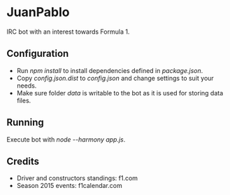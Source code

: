 JuanPablo
=========
IRC bot with an interest towards Formula 1.

Configuration
-------------
- Run *npm install* to install dependencies defined in *package.json*.
- Copy *config.json.dist* to *config.json* and change settings to suit your needs.
- Make sure folder *data* is writable to the bot as it is used for storing data files.

Running
-------
Execute bot with *node --harmony app.js*.

Credits
-------
- Driver and constructors standings: f1.com
- Season 2015 events: f1calendar.com
